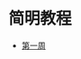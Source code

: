 # 简明教程

- [第一周]

[第一周]: <https://github.com/a-sleepy-cat/fire-fighting-robot/tree/master/%E7%AE%80%E6%98%8E%E6%95%99%E7%A8%8B/%E7%AC%AC%E4%B8%80%E5%91%A8>